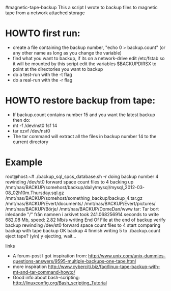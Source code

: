 #magnetic-tape-backup
This a script I wrote to backup files to magnetic tape from a network attached storage

# HOWTO first run:
  * create a file containing the backup number, "echo 0 > backup.count" (or any other name as long as you change the variable)
  * find what you want to backup, if its on a network-drive edit /etc/fstab so it will be mounted by this script
    edit the variables $BACKUPDIRSX to point at the directories you want to backup
  * do a test-run with the -t flag
  * do a real-run with the -r flag

# HOWTO restore backup from tape:
  * If backup.count contains number 15 and you want the latest backup then do:
  * mt -f /dev/nst0 fsf 14
  * tar xzvf /dev/nst0
  * The tar command will extract all the files in backup number 14 to the current directory

# Example
root@host:~# ./backup_sql_spcs_database.sh -r
doing backup number 4
rewinding /dev/st0
forward space count files to 4
backing up /mnt/nas/BACKUP/somehost/backup/daily/mysql/mysql_2012-03-08_02h10m.Thursday.sql.gz 
/mnt/nas/BACKUP/somehost/something_backup/backup_4.tar.gz /mnt/nas/BACKUP/Evert/documents/ 
/mnt/nas/BACKUP/Evert/pictures/ /mnt/nas/BACKUP/Börje/ /mnt/nas/BACKUP/DomeDan/www
tar: Tar bort inledande "/" från namnen i arkivet
took 241.068256914 seconds to write 682.08 Mb, speed: 2.82 Mb/s
writing End Of File at the end of backup
verify backup
rewinding /dev/st0
forward space count files to 4
start comparing backup with tape
backup OK
backup 4 finnish
writing 5 to ./backup.count
eject tape? (y/n) y
ejecting, wait...


links
* A forum-post I got inspiration from: http://www.unix.com/unix-dummies-questions-answers/9595-multiple-backups-one-tape.html
* more inspiration http://www.cyberciti.biz/faq/linux-tape-backup-with-mt-and-tar-command-howto/
* Good info about bash-scripting: http://linuxconfig.org/Bash_scripting_Tutorial
